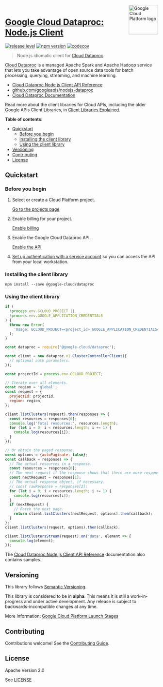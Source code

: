 <img src="https://avatars2.githubusercontent.com/u/2810941?v=3&s=96" alt="Google Cloud Platform logo" title="Google Cloud Platform" align="right" height="96" width="96"/>

# [Google Cloud Dataproc: Node.js Client](https://github.com/googleapis/nodejs-dataproc)

[![release level](https://img.shields.io/badge/release%20level-alpha-orange.svg?style&#x3D;flat)](https://cloud.google.com/terms/launch-stages)
[![npm version](https://img.shields.io/npm/v/@google-cloud/dataproc.svg)](https://www.npmjs.org/package/@google-cloud/dataproc)
[![codecov](https://img.shields.io/codecov/c/github/googleapis/nodejs-dataproc/master.svg?style=flat)](https://codecov.io/gh/googleapis/nodejs-dataproc)

> Node.js idiomatic client for [Cloud Dataproc][product-docs].

[Cloud Dataproc](https://cloud.google.com/dataproc/docs) is a managed Apache Spark and Apache Hadoop service that lets you take advantage of open source data tools for batch processing, querying, streaming, and machine learning.


* [Cloud Dataproc Node.js Client API Reference][client-docs]
* [github.com/googleapis/nodejs-dataproc](https://github.com/googleapis/nodejs-dataproc)
* [Cloud Dataproc Documentation][product-docs]

Read more about the client libraries for Cloud APIs, including the older
Google APIs Client Libraries, in [Client Libraries Explained][explained].

[explained]: https://cloud.google.com/apis/docs/client-libraries-explained

**Table of contents:**

* [Quickstart](#quickstart)
  * [Before you begin](#before-you-begin)
  * [Installing the client library](#installing-the-client-library)
  * [Using the client library](#using-the-client-library)
* [Versioning](#versioning)
* [Contributing](#contributing)
* [License](#license)

## Quickstart

### Before you begin

1.  Select or create a Cloud Platform project.

    [Go to the projects page][projects]

1.  Enable billing for your project.

    [Enable billing][billing]

1.  Enable the Google Cloud Dataproc API.

    [Enable the API][enable_api]

1.  [Set up authentication with a service account][auth] so you can access the
    API from your local workstation.

[projects]: https://console.cloud.google.com/project
[billing]: https://support.google.com/cloud/answer/6293499#enable-billing
[enable_api]: https://console.cloud.google.com/flows/enableapi?apiid=dataproc.googleapis.com
[auth]: https://cloud.google.com/docs/authentication/getting-started

### Installing the client library

    npm install --save @google-cloud/dataproc

### Using the client library

```javascript
if (
  !process.env.GCLOUD_PROJECT ||
  !process.env.GOOGLE_APPLICATION_CREDENTIALS
) {
  throw new Error(
    'Usage: GCLOUD_PROJECT=<project_id> GOOGLE_APPLICATION_CREDENTIALS=<path to json key> node #{$0}'
  );
}

const dataproc = require('@google-cloud/dataproc');

const client = new dataproc.v1.ClusterControllerClient({
  // optional auth parameters.
});

const projectId = process.env.GCLOUD_PROJECT;

// Iterate over all elements.
const region = 'global';
const request = {
  projectId: projectId,
  region: region,
};

client.listClusters(request).then(responses => {
  const resources = responses[0];
  console.log('Total resources:', resources.length);
  for (let i = 0; i < resources.length; i += 1) {
    console.log(resources[i]);
  }
});

// Or obtain the paged response.
const options = {autoPaginate: false};
const callback = responses => {
  // The actual resources in a response.
  const resources = responses[0];
  // The next request if the response shows that there are more responses.
  const nextRequest = responses[1];
  // The actual response object, if necessary.
  // const rawResponse = responses[2];
  for (let i = 0; i < resources.length; i += 1) {
    console.log(resources[i]);
  }
  if (nextRequest) {
    // Fetch the next page.
    return client.listClusters(nextRequest, options).then(callback);
  }
};
client.listClusters(request, options).then(callback);

client.listClustersStream(request).on('data', element => {
  console.log(element);
});
```


The [Cloud Dataproc Node.js Client API Reference][client-docs] documentation
also contains samples.

## Versioning

This library follows [Semantic Versioning](http://semver.org/).

This library is considered to be in **alpha**. This means it is still a
work-in-progress and under active development. Any release is subject to
backwards-incompatible changes at any time.

More Information: [Google Cloud Platform Launch Stages][launch_stages]

[launch_stages]: https://cloud.google.com/terms/launch-stages

## Contributing

Contributions welcome! See the [Contributing Guide](https://github.com/googleapis/nodejs-dataproc/blob/master/.github/CONTRIBUTING.md).

## License

Apache Version 2.0

See [LICENSE](https://github.com/googleapis/nodejs-dataproc/blob/master/LICENSE)

[client-docs]: https://cloud.google.com/nodejs/docs/reference/dataproc/latest/
[product-docs]: https://cloud.google.com/dataproc/docs
[shell_img]: //gstatic.com/cloudssh/images/open-btn.png

